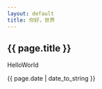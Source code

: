 ```yaml
---
layout: default
title: 你好，世界
---
```

<h2>{{ page.title }}</h2>
<p>HelloWorld</p>
<p>{{ page.date | date_to_string }}</p>